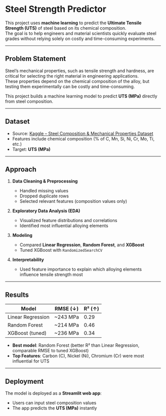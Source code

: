 #  Steel Strength Predictor

This project uses **machine learning** to predict the **Ultimate Tensile Strength (UTS)** of steel based on its chemical composition.  
The goal is to help engineers and material scientists quickly evaluate steel grades without relying solely on costly and time-consuming experiments.

---

##  Problem Statement
Steel’s mechanical properties, such as tensile strength and hardness, are critical for selecting the right material in engineering applications.  
These properties depend on the chemical composition of the alloy, but testing them experimentally can be costly and time-consuming.  

This project builds a machine learning model to predict **UTS (MPa)** directly from steel composition.

---

## Dataset
- Source: [Kaggle – Steel Composition & Mechanical Properties Dataset](https://www.kaggle.com)  
- Features include chemical composition (% of C, Mn, Si, Ni, Cr, Mo, Ti, etc.)  
- Target: **UTS (MPa)**  

---

##  Approach
1. **Data Cleaning & Preprocessing**  
   - Handled missing values  
   - Dropped duplicate rows  
   - Selected relevant features (composition values only)  

2. **Exploratory Data Analysis (EDA)**  
   - Visualized feature distributions and correlations  
   - Identified most influential alloying elements  

3. **Modeling**  
   - Compared **Linear Regression**, **Random Forest**, and **XGBoost**  
   - Tuned XGBoost with `RandomizedSearchCV`  

4. **Interpretability**  
   - Used feature importance to explain which alloying elements influence tensile strength most  

---

## Results
| Model            | RMSE (↓) | R² (↑) |
|------------------|----------|--------|
| Linear Regression | ~243 MPa | 0.29   |
| Random Forest     | ~214 MPa | 0.46   |
| XGBoost (tuned)   | ~236 MPa | 0.34   |

- **Best model**: Random Forest (better R² than Linear Regression, comparable RMSE to tuned XGBoost)  
- **Top Features**: Carbon (C), Nickel (Ni), Chromium (Cr) were most influential for UTS  

---

##  Deployment
The model is deployed as a **Streamlit web app**:  
- Users can input steel composition values  
- The app predicts the **UTS (MPa)** instantly  


